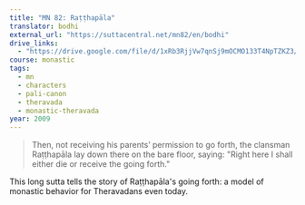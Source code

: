 ```yaml
---
title: "MN 82: Raṭṭhapāla"
translator: bodhi
external_url: "https://suttacentral.net/mn82/en/bodhi"
drive_links:
  - "https://drive.google.com/file/d/1xRb3RjjVw7qnSj9mOCMO133T4NpTZKZ3/view?usp=drivesdk"
course: monastic
tags:
  - mn
  - characters
  - pali-canon
  - theravada
  - monastic-theravada
year: 2009
---
```


> Then, not receiving his parents’ permission to go forth, the clansman Raṭṭhapāla lay down there on the bare floor, saying: "Right here I shall either die or receive the going forth."

This long sutta tells the story of Raṭṭhapāla's going forth: a model of monastic behavior for Theravadans even today.